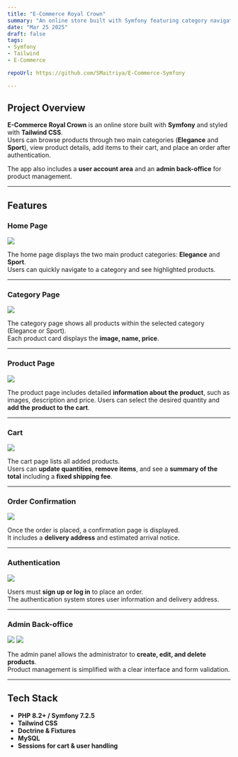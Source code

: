 ```yaml
---
title: "E-Commerce Royal Crown"
summary: "An online store built with Symfony featuring category navigation, shopping cart, authentication, and order confirmation."
date: "Mar 25 2025"
draft: false
tags:
- Symfony
- Tailwind
- E-Commerce

repoUrl: https://github.com/SMaitriya/E-Commerce-Symfony

---
```


## Project Overview

**E-Commerce Royal Crown** is an online store built with **Symfony** and styled with **Tailwind CSS**.  
Users can browse products through two main categories (**Elegance** and **Sport**), view product details, add items to their cart, and place an order after authentication.

The app also includes a **user account area** and an **admin back-office** for product management.

---

## Features

### Home Page

<img src="https://raw.githubusercontent.com/SMaitriya/Portfolio/main/public/images/royalcrown/home.png" />

The home page displays the two main product categories: **Elegance** and **Sport**.  
Users can quickly navigate to a category and see highlighted products.

---

### Category Page

<img src="https://raw.githubusercontent.com/SMaitriya/Portfolio/main/public/images/royalcrown/categorie.png" />

The category page shows all products within the selected category (Elegance or Sport).  
Each product card displays the **image, name, price**.

---

### Product Page

<img src="https://raw.githubusercontent.com/SMaitriya/Portfolio/main/public/images/royalcrown/produit.png" />

The product page includes detailed **information about the product**, such as images, description and price.
Users can select the desired quantity and **add the product to the cart**.

---

### Cart

<img src="https://raw.githubusercontent.com/SMaitriya/Portfolio/main/public/images/royalcrown/cart.png" />

The cart page lists all added products.  
Users can **update quantities**, **remove items**, and see a **summary of the total** including a **fixed shipping fee**.

---

### Order Confirmation

<img src="https://raw.githubusercontent.com/SMaitriya/Portfolio/main/public/images/royalcrown/confirmation.png" />

Once the order is placed, a confirmation page is displayed.  
It includes a **delivery address** and estimated arrival notice.

---

### Authentication

<img src="https://raw.githubusercontent.com/SMaitriya/Portfolio/main/public/images/royalcrown/login.png" />

Users must **sign up or log in** to place an order.  
The authentication system stores user information and delivery address.

---


### Admin Back-office

<img src="https://raw.githubusercontent.com/SMaitriya/Portfolio/main/public/images/royalcrown/admin.png" />
<img src="https://raw.githubusercontent.com/SMaitriya/Portfolio/main/public/images/royalcrown/modifier.png" />

The admin panel allows the administrator to **create, edit, and delete products**.  
Product management is simplified with a clear interface and form validation.

---

## Tech Stack

- **PHP 8.2+ / Symfony 7.2.5**
- **Tailwind CSS**
- **Doctrine & Fixtures**
- **MySQL**
- **Sessions for cart & user handling**
